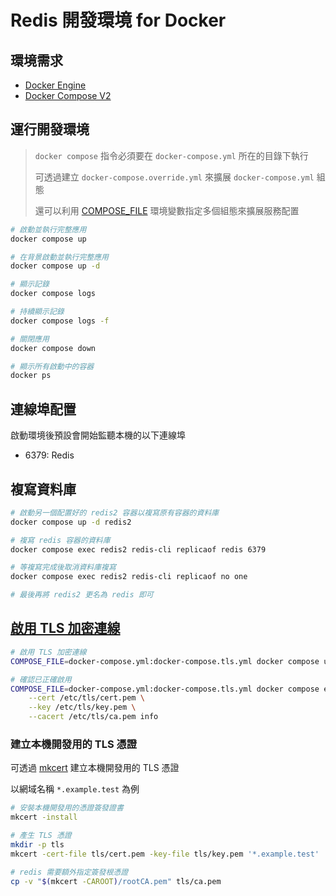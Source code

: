 # Redis 開發環境 for Docker

## 環境需求

- [Docker Engine](https://docs.docker.com/install/)
- [Docker Compose V2](https://docs.docker.com/compose/cli-command/)

## 運行開發環境

> `docker compose` 指令必須要在 `docker-compose.yml` 所在的目錄下執行
>
> 可透過建立 `docker-compose.override.yml` 來擴展 `docker-compose.yml` 組態
>
> 還可以利用 [COMPOSE_FILE](https://docs.docker.com/compose/reference/envvars/#compose_file) 環境變數指定多個組態來擴展服務配置

```sh
# 啟動並執行完整應用
docker compose up

# 在背景啟動並執行完整應用
docker compose up -d

# 顯示記錄
docker compose logs

# 持續顯示記錄
docker compose logs -f

# 關閉應用
docker compose down

# 顯示所有啟動中的容器
docker ps
```

## 連線埠配置

啟動環境後預設會開始監聽本機的以下連線埠

- 6379: Redis

## 複寫資料庫

```sh
# 啟動另一個配置好的 redis2 容器以複寫原有容器的資料庫
docker compose up -d redis2

# 複寫 redis 容器的資料庫
docker compose exec redis2 redis-cli replicaof redis 6379

# 等複寫完成後取消資料庫複寫
docker compose exec redis2 redis-cli replicaof no one

# 最後再將 redis2 更名為 redis 即可
```

## [啟用 TLS 加密連線](https://redis.io/topics/encryption)

```sh
# 啟用 TLS 加密連線
COMPOSE_FILE=docker-compose.yml:docker-compose.tls.yml docker compose up -d

# 確認已正確啟用
COMPOSE_FILE=docker-compose.yml:docker-compose.tls.yml docker compose exec redis redis-cli -p 6380 --tls \
    --cert /etc/tls/cert.pem \
    --key /etc/tls/key.pem \
    --cacert /etc/tls/ca.pem info
```

### 建立本機開發用的 TLS 憑證

可透過 [mkcert](https://github.com/FiloSottile/mkcert) 建立本機開發用的 TLS 憑證

以網域名稱 `*.example.test` 為例

```sh
# 安裝本機開發用的憑證簽發證書
mkcert -install

# 產生 TLS 憑證
mkdir -p tls
mkcert -cert-file tls/cert.pem -key-file tls/key.pem '*.example.test'

# redis 需要額外指定簽發根憑證
cp -v "$(mkcert -CAROOT)/rootCA.pem" tls/ca.pem
```
